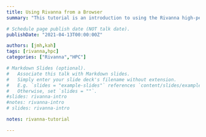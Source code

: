 ```yaml
---
title: Using Rivanna from a Browser
summary: "This tutorial is an introduction to using the Rivanna high-performance computing (HPC) system, with an emphasis on the Open OnDemand Web interface."

# Schedule page publish date (NOT talk date).
publishDate: "2021-04-13T00:00:00Z"

authors: [jmh,kah]
tags: [rivanna,hpc]
categories: ["Rivanna","HPC"]

# Markdown Slides (optional).
#   Associate this talk with Markdown slides.
#   Simply enter your slide deck's filename without extension.
#   E.g. `slides = "example-slides"` references `content/slides/example-slides.md`.
#   Otherwise, set `slides = ""`.
#slides: rivanna-intro 
#notes: rivanna-intro
# slides: rivanna-intro

notes: rivanna-tutorial

---
```


